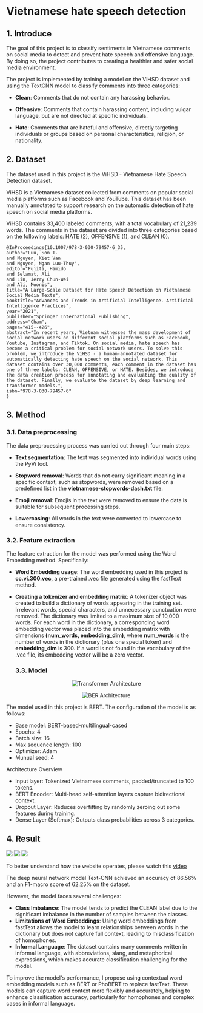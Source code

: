 # Vietnamese hate speech detection
## 1. Introduce
The goal of this project is to classify sentiments in Vietnamese comments on social media to detect and prevent hate speech and offensive language. By doing so, the project contributes to creating a healthier and safer social media environment.

The project is implemented by training a model on the ViHSD dataset and using the TextCNN model to classify comments into three categories:

- **Clean**: Comments that do not contain any harassing behavior.

- **Offensive**: Comments that contain harassing content, including vulgar language, but are not directed at specific individuals.

- **Hate**: Comments that are hateful and offensive, directly targeting individuals or groups based on personal characteristics, religion, or nationality.

## 2. Dataset
The dataset used in this project is the ViHSD - Vietnamese Hate Speech Detection dataset.

ViHSD is a Vietnamese dataset collected from comments on popular social media platforms such as Facebook and YouTube. This dataset has been manually annotated to support research on the automatic detection of hate speech on social media platforms.

ViHSD contains 33,400 labeled comments, with a total vocabulary of 21,239 words. The comments in the dataset are divided into three categories based on the following labels: HATE (2), OFFENSIVE (1), and CLEAN (0).

```
@InProceedings{10.1007/978-3-030-79457-6_35,
author="Luu, Son T.
and Nguyen, Kiet Van
and Nguyen, Ngan Luu-Thuy",
editor="Fujita, Hamido
and Selamat, Ali
and Lin, Jerry Chun-Wei
and Ali, Moonis",
title="A Large-Scale Dataset for Hate Speech Detection on Vietnamese Social Media Texts",
booktitle="Advances and Trends in Artificial Intelligence. Artificial Intelligence Practices",
year="2021",
publisher="Springer International Publishing",
address="Cham",
pages="415--426",
abstract="In recent years, Vietnam witnesses the mass development of social network users on different social platforms such as Facebook, Youtube, Instagram, and Tiktok. On social media, hate speech has become a critical problem for social network users. To solve this problem, we introduce the ViHSD - a human-annotated dataset for automatically detecting hate speech on the social network. This dataset contains over 30,000 comments, each comment in the dataset has one of three labels: CLEAN, OFFENSIVE, or HATE. Besides, we introduce the data creation process for annotating and evaluating the quality of the dataset. Finally, we evaluate the dataset by deep learning and transformer models.",
isbn="978-3-030-79457-6"
}
```
## 3. Method
### 3.1. Data preprocessing

The data preprocessing process was carried out through four main steps:

- **Text segmentation**: The text was segmented into individual words using the PyVi tool.

- **Stopword removal**: Words that do not carry significant meaning in a specific context, such as stopwords, were removed based on a predefined list in the **vietnamese-stopwords-dash.txt** file.

- **Emoji removal**: Emojis in the text were removed to ensure the data is suitable for subsequent processing steps.

- **Lowercasing**: All words in the text were converted to lowercase to ensure consistency.

### 3.2. Feature extraction
The feature extraction for the model was performed using the Word Embedding method. Specifically:

- **Word Embedding usage**: The word embedding used in this project is **cc.vi.300.vec**, a pre-trained .vec file generated using the fastText method.

- **Creating a tokenizer and embedding matrix**: A tokenizer object was created to build a dictionary of words appearing in the training set. Irrelevant words, special characters, and unnecessary punctuation were removed. The dictionary was limited to a maximum size of 10,000 words. For each word in the dictionary, a corresponding word embedding vector was placed into the embedding matrix with dimensions **(num_words, embedding_dim)**, where **num_words** is the number of words in the dictionary (plus one special token) and **embedding_dim** is 300. If a word is not found in the vocabulary of the .vec file, its embedding vector will be a zero vector.

  ### 3.3. Model
  <p align="center">
    <img src="https://github.com/chongan0224/CS221-Vietnamese-hate-speech-detection/blob/main/Vietnamese-hate-speech-detection-main/Vietnamese-hate-speech-detection-main/Image%20source/Transformer_Architecture.png" alt ="Transformer Architecture"> </p>
  <p align="center">
    <img src="https://github.com/chongan0224/CS221-Vietnamese-hate-speech-detection/blob/main/Vietnamese-hate-speech-detection-main/Vietnamese-hate-speech-detection-main/Image%20source/BERT_Architecture.png" alt ="BER Architecture"> </p>

The model used in this project is BERT. The configuration of the model is as follows:
- Base model: BERT-based-multilingual-cased
- Epochs: 4
- Batch size: 16
- Max sequence length: 100
- Optimizer: Adam
- Munual seed: 4

Architecture Overview
- Input layer: Tokenized Vietnamese comments, padded/truncated to 100 tokens.
- BERT Encoder: Multi-head self-attention layers capture bidirectional context.
- Dropout Layer: Reduces overfitting by randomly zeroing out some features during training.
- Dense Layer (Softmax): Outputs class probabilities across 3 categories.

## 4. Result
![](https://github.com/chongan0224/CS221-Vietnamese-hate-speech-detection/blob/main/Vietnamese-hate-speech-detection-main/Vietnamese-hate-speech-detection-main/Image%20source/clean.jpg)
![](https://github.com/chongan0224/CS221-Vietnamese-hate-speech-detection/blob/main/Vietnamese-hate-speech-detection-main/Vietnamese-hate-speech-detection-main/Image%20source/offensive.jpg)
![](https://github.com/chongan0224/CS221-Vietnamese-hate-speech-detection/blob/main/Vietnamese-hate-speech-detection-main/Vietnamese-hate-speech-detection-main/Image%20source/hate.jpg)


To better understand how the website operates, please watch this [video](https://github.com/chongan0224/CS221-Vietnamese-hate-speech-detection/blob/main/Vietnamese-hate-speech-detection-main/Vietnamese-hate-speech-detection-main/Image%20source/Results.mp4)

The deep neural network model Text-CNN achieved an accuracy of 86.56% and an F1-macro score of 62.25% on the dataset.

However, the model faces several challenges:
- **Class Imbalance**: The model tends to predict the CLEAN label due to the significant imbalance in the number of samples between the classes.
- **Limitations of Word Embeddings**: Using word embeddings from fastText allows the model to learn relationships between words in the dictionary but does not capture full context, leading to misclassification of homophones.
- **Informal Language**: The dataset contains many comments written in informal language, with abbreviations, slang, and metaphorical expressions, which makes accurate classification challenging for the model.

To improve the model's performance, I propose using contextual word embedding models such as BERT or PhoBERT to replace fastText. These models can capture word context more flexibly and accurately, helping to enhance classification accuracy, particularly for homophones and complex cases in informal language.
